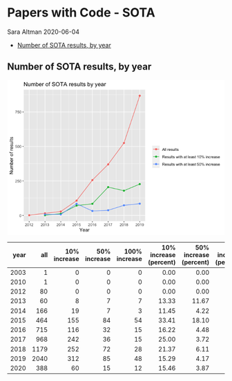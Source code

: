 Papers with Code - SOTA
================
Sara Altman
2020-06-04

  - [Number of SOTA results, by year](#number-of-sota-results-by-year)

## Number of SOTA results, by year

![](sota_files/figure-gfm/unnamed-chunk-2-1.png)<!-- -->

| year |  all | 10% increase | 50% increase | 100% increase | 10% increase (percent) | 50% increase (percent) | 100% increase (percent) |
| ---: | ---: | -----------: | -----------: | ------------: | ---------------------: | ---------------------: | ----------------------: |
| 2003 |    1 |            0 |            0 |             0 |                   0.00 |                   0.00 |                    0.00 |
| 2010 |    1 |            0 |            0 |             0 |                   0.00 |                   0.00 |                    0.00 |
| 2012 |   80 |            0 |            0 |             0 |                   0.00 |                   0.00 |                    0.00 |
| 2013 |   60 |            8 |            7 |             7 |                  13.33 |                  11.67 |                   11.67 |
| 2014 |  166 |           19 |            7 |             3 |                  11.45 |                   4.22 |                    1.81 |
| 2015 |  464 |          155 |           84 |            54 |                  33.41 |                  18.10 |                   11.64 |
| 2016 |  715 |          116 |           32 |            15 |                  16.22 |                   4.48 |                    2.10 |
| 2017 |  968 |          242 |           36 |            15 |                  25.00 |                   3.72 |                    1.55 |
| 2018 | 1179 |          252 |           72 |            28 |                  21.37 |                   6.11 |                    2.37 |
| 2019 | 2040 |          312 |           85 |            48 |                  15.29 |                   4.17 |                    2.35 |
| 2020 |  388 |           60 |           15 |            12 |                  15.46 |                   3.87 |                    3.09 |
